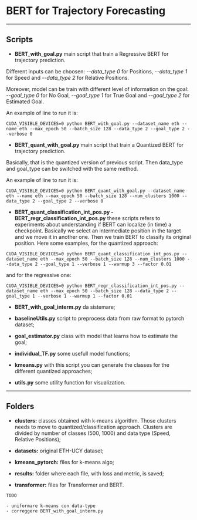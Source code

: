 # BERT for Trajectory Forecasting

---

## Scripts 


+ **BERT_with_goal.py** main script that train a Regressive BERT for trajectory prediction. 

Different inputs can be choosen: *--data_type 0* for Positions, *--data_type 1* for Speed and *--data_type 2* for Relative Positions.

Moreover, model can be train with different level of information on the goal: *--goal_type 0* for No Goal, *--goal_type 1* for True Goal and *--goal_type 2* for Estimated Goal.

An example of line to run it is:

```
CUDA_VISIBLE_DEVICES=0 python BERT_with_goal.py --dataset_name eth --name eth --max_epoch 50 --batch_size 128 --data_type 2 --goal_type 2 --verbose 0
```



+ **BERT_quant_with_goal.py** main script that train a Quantized BERT for trajectory prediction. 

Basically, that is the quantized version of previous script. 
Then data_type and goal_type can be switched with the same method.

An example of line to run it is:

```
CUDA_VISIBLE_DEVICES=0 python BERT_quant_with_goal.py --dataset_name eth --name eth --max_epoch 50 --batch_size 128 --num_clusters 1000 --data_type 2 --goal_type 2 --verbose 0
```


+ **BERT_quant_classification_int_pos.py - BERT_regr_classification_int_pos.py** these scripts refers to experiments about understanding if BERT can localize (in time) a checkpoint. Basically we select an intermediate position in the target and we move it in another one. 
Then we train BERT to classify its original position. Here some examples, for the quantized approach:

```
CUDA_VISIBLE_DEVICES=0 python BERT_quant_classification_int_pos.py --dataset_name eth --max_epoch 50 --batch_size 128 --num_clusters 1000 --data_type 2 --goal_type 1 --verbose 1 --warmup 3 --factor 0.01
```

and for the regressive one:

```
CUDA_VISIBLE_DEVICES=0 python BERT_regr_classification_int_pos.py --dataset_name eth --max_epoch 50 --batch_size 128 --data_type 2 --goal_type 1 --verbose 1 --warmup 1 --factor 0.01
```

+ **BERT_with_goal_interm.py** da sistemare;


+ **baselineUtils.py** script to preprocess data from raw format to pytorch dataset;


+ **goal_estimator.py** class with model that learns how to estimate the goal;


+ **individual_TF.py** some usefull model functions;


+ **kmeans.py** with this script you can generate the classes for the different quantized approaches;


+ **utils.py** some utility function for visualization.





***

## Folders

+ **clusters:** classes obtained with k-means algorithm. Those clusters needs to move to quantized/classification approach. Clusters are divided by number of classes (500, 1000) and data type (Speed, Relative Positions);


+ **datasets:** original ETH-UCY dataset;


+ **kmeans_pytorch:** files for k-means algo;


+ **results:** folder where each file, with loss and metric, is saved;


+ **transformer:** files for Transformer and BERT.


```
TODO

- uniformare k-means con data-type
- correggere BERT_with_goal_interm.py 
```



